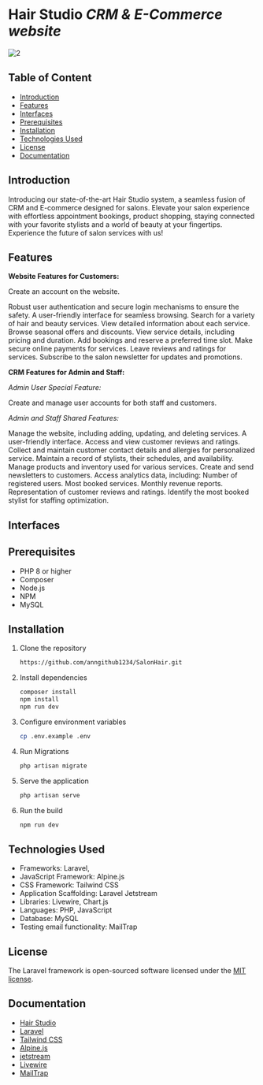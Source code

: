 # Hair Studio _CRM & E-Commerce website_

![2](https://github.com/anngithub1234/SalonHair/assets/107624745/ea622231-d1a9-4076-9754-4b6ab03574b1)

## Table of Content

- [Introduction](#introduction)
- [Features](#features)
- [Interfaces](#interfaces)
- [Prerequisites](#prerequisites)
- [Installation](#installation)
- [Technologies Used](#technologies-used)
- [License](#license)
- [Documentation](#documentation)

## Introduction

Introducing our state-of-the-art Hair Studio system, a seamless fusion of CRM and E-commerce designed for salons. Elevate your salon experience with effortless appointment bookings, product shopping, staying connected with your favorite stylists and a world of beauty at your fingertips. Experience the future of salon services with us!

## Features

**Website Features for Customers:**

Create an account on the website.

Robust user authentication and secure login mechanisms to ensure the safety.
A user-friendly interface for seamless browsing.
Search for a variety of hair and beauty services.
View detailed information about each service.
Browse seasonal offers and discounts.
View service details, including pricing and duration.
Add bookings and reserve a preferred time slot.
Make secure online payments for services.
Leave reviews and ratings for services.
Subscribe to the salon newsletter for updates and promotions.

**CRM Features for Admin and Staff:**

*Admin User Special Feature:*

Create and manage user accounts for both staff and customers.

*Admin and Staff Shared Features:*

Manage the website, including adding, updating, and deleting services.
A user-friendly interface.
Access and view customer reviews and ratings.
Collect and maintain customer contact details and allergies for personalized service.
Maintain a record of stylists, their schedules, and availability.
Manage products and inventory used for various services.
Create and send newsletters to customers.
Access analytics data, including:
Number of registered users.
Most booked services.
Monthly revenue reports.
Representation of customer reviews and ratings.
Identify the most booked stylist for staffing optimization.

## Interfaces

## Prerequisites

- PHP 8 or higher
- Composer
- Node.js
- NPM
- MySQL
  
## Installation
1. Clone the repository
   ```bash
   https://github.com/anngithub1234/SalonHair.git
   ```
2. Install dependencies
   ```bash
   composer install
   npm install
   npm run dev
   ```
3. Configure environment variables
   ```bash
   cp .env.example .env
   ```
4. Run Migrations
   ```bash
   php artisan migrate
   ```
5. Serve the application
   ```bash
   php artisan serve
   ```
6. Run the build
   ```bash
   npm run dev
   ```

## Technologies Used

- Frameworks: Laravel, 
- JavaScript Framework: Alpine.js
- CSS Framework: Tailwind CSS
- Application Scaffolding: Laravel Jetstream
- Libraries: Livewire, Chart.js
- Languages: PHP, JavaScript
- Database: MySQL
- Testing email functionality: MailTrap

## License

The Laravel framework is open-sourced software licensed under the [MIT license](https://opensource.org/licenses/MIT).

## Documentation

- [Hair Studio](https://github.com/anngithub1234/SalonHair/files/12917901/ssp.pdf)
- [Laravel](https://laravel.com/docs/8.x)
- [Tailwind CSS](https://tailwindcss.com/docs/installation)
- [Alpine.js](https://alpinejs.dev/)
- [jetstream](https://jetstream.laravel.com/introduction.html)
- [Livewire](https://laravel-livewire.com/docs/2.x/quickstart)
- [MailTrap](https://mailtrap.io/)
